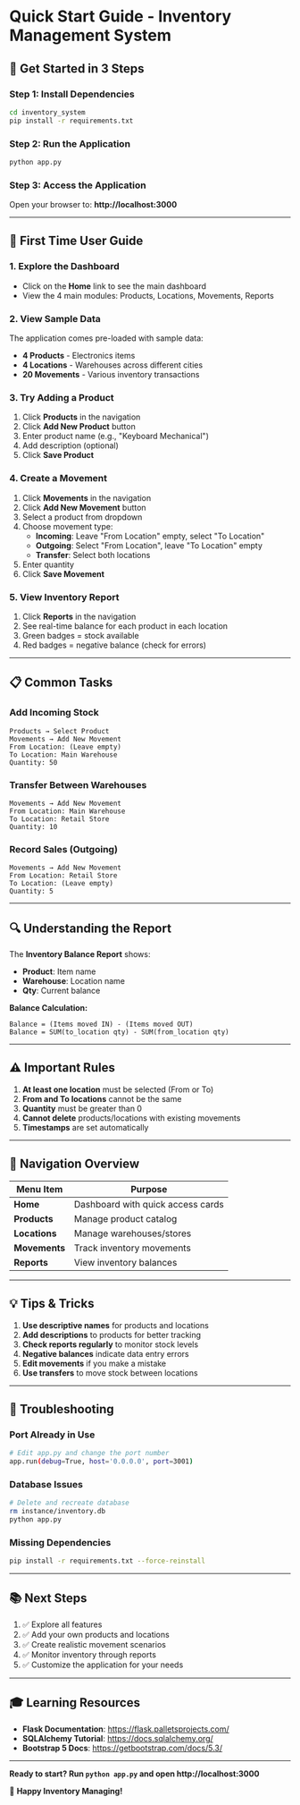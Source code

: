 # Quick Start Guide - Inventory Management System

## 🚀 Get Started in 3 Steps

### Step 1: Install Dependencies
```bash
cd inventory_system
pip install -r requirements.txt
```

### Step 2: Run the Application
```bash
python app.py
```

### Step 3: Access the Application
Open your browser to: **http://localhost:3000**

---

## 🎯 First Time User Guide

### 1. Explore the Dashboard
- Click on the **Home** link to see the main dashboard
- View the 4 main modules: Products, Locations, Movements, Reports

### 2. View Sample Data
The application comes pre-loaded with sample data:
- **4 Products** - Electronics items
- **4 Locations** - Warehouses across different cities
- **20 Movements** - Various inventory transactions

### 3. Try Adding a Product
1. Click **Products** in the navigation
2. Click **Add New Product** button
3. Enter product name (e.g., "Keyboard Mechanical")
4. Add description (optional)
5. Click **Save Product**

### 4. Create a Movement
1. Click **Movements** in the navigation
2. Click **Add New Movement** button
3. Select a product from dropdown
4. Choose movement type:
   - **Incoming**: Leave "From Location" empty, select "To Location"
   - **Outgoing**: Select "From Location", leave "To Location" empty
   - **Transfer**: Select both locations
5. Enter quantity
6. Click **Save Movement**

### 5. View Inventory Report
1. Click **Reports** in the navigation
2. See real-time balance for each product in each location
3. Green badges = stock available
4. Red badges = negative balance (check for errors)

---

## 📋 Common Tasks

### Add Incoming Stock
```
Products → Select Product
Movements → Add New Movement
From Location: (Leave empty)
To Location: Main Warehouse
Quantity: 50
```

### Transfer Between Warehouses
```
Movements → Add New Movement
From Location: Main Warehouse
To Location: Retail Store
Quantity: 10
```

### Record Sales (Outgoing)
```
Movements → Add New Movement
From Location: Retail Store
To Location: (Leave empty)
Quantity: 5
```

---

## 🔍 Understanding the Report

The **Inventory Balance Report** shows:
- **Product**: Item name
- **Warehouse**: Location name
- **Qty**: Current balance

**Balance Calculation:**
```
Balance = (Items moved IN) - (Items moved OUT)
Balance = SUM(to_location qty) - SUM(from_location qty)
```

---

## ⚠️ Important Rules

1. **At least one location** must be selected (From or To)
2. **From and To locations** cannot be the same
3. **Quantity** must be greater than 0
4. **Cannot delete** products/locations with existing movements
5. **Timestamps** are set automatically

---

## 🎨 Navigation Overview

| Menu Item | Purpose |
|-----------|---------|
| **Home** | Dashboard with quick access cards |
| **Products** | Manage product catalog |
| **Locations** | Manage warehouses/stores |
| **Movements** | Track inventory movements |
| **Reports** | View inventory balances |

---

## 💡 Tips & Tricks

1. **Use descriptive names** for products and locations
2. **Add descriptions** to products for better tracking
3. **Check reports regularly** to monitor stock levels
4. **Negative balances** indicate data entry errors
5. **Edit movements** if you make a mistake
6. **Use transfers** to move stock between locations

---

## 🐛 Troubleshooting

### Port Already in Use
```bash
# Edit app.py and change the port number
app.run(debug=True, host='0.0.0.0', port=3001)
```

### Database Issues
```bash
# Delete and recreate database
rm instance/inventory.db
python app.py
```

### Missing Dependencies
```bash
pip install -r requirements.txt --force-reinstall
```

---

## 📚 Next Steps

1. ✅ Explore all features
2. ✅ Add your own products and locations
3. ✅ Create realistic movement scenarios
4. ✅ Monitor inventory through reports
5. ✅ Customize the application for your needs

---

## 🎓 Learning Resources

- **Flask Documentation**: https://flask.palletsprojects.com/
- **SQLAlchemy Tutorial**: https://docs.sqlalchemy.org/
- **Bootstrap 5 Docs**: https://getbootstrap.com/docs/5.3/

---

**Ready to start? Run `python app.py` and open http://localhost:3000**

🎉 **Happy Inventory Managing!**